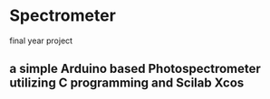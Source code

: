 # Spectrometer
final year project

## a simple Arduino based Photospectrometer utilizing C programming and Scilab Xcos 
